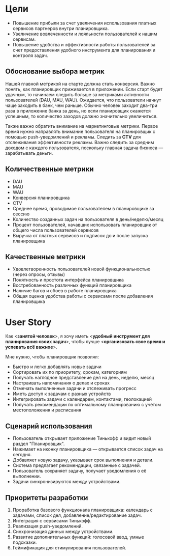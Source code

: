# Цели

- Повышение прибыли за счет увеличения использования платных сервисов партнеров внутри планировщика.
- Увеличение вовлеченности и лояльности пользователей к нашим сервисам.
- Повышение удобства и эффективности работы пользователей за счет предоставления удобного инструмента для планирования и контроля задач.

## Обоснование выбора метрик

Нашей главной метрикой на старте должна стать конверсия. Важно понять, как планировщик приживается в приложении. Если старт будет удачным, то начинаем следить больше за метриками активности пользователей (DAU, MAU, WAU). Ожидается, что пользователи начнут чаще заходить в банк, чем раньше. Обычно человек заходит два-три раза в приложение банка за день, но если планировщик окажется успешным, то количество заходов должно значительно увеличиться.

Также важно обратить внимание на маркетинговые метрики. Первое время нужно направлять внимание пользователя на планировщик с помощью push-уведомлений и рекламы. Следить за **CTV** для отслеживания эффективности рекламы. Важно следить за средним доходом с каждого пользователя, поскольку главная задача бизнеса — зарабатывать деньги.

## Количественные метрики

- DAU
- MAU
- WAU
- Конверсия планировщика
- CTV
- Среднее время, проводимое пользователем в планировщике за сессию
- Количество созданных задач на пользователя в день/неделю/месяц
- Процент пользователей, начавших использовать планировщик от общего числа пользователей сервисов
- Выручка от платных сервисов и подписок до и после запуска планировщика

## Качественные метрики

- Удовлетворенность пользователей новой функциональностью (через опросы, отзывы)
- Понятность и простота интерфейса планировщика
- Востребованность различных функций планировщика
- Наличие багов и сбоев в работе планировщика
- Общая оценка удобства работы с сервисами после добавления планировщика

# User Story

Как <**занятой человек**>, я хочу иметь <**удобный инструмент для планирования своих задач**>, чтобы лучше <**организовать свое время и успевать всё важное**>.

Мне нужно, чтобы планировщик позволял:

- Быстро и легко добавлять новые задачи
- Сортировать их по приоритету, срокам, категориям
- Получать наглядное представление дел на день, неделю, месяц
- Настраивать напоминания о делах и сроках
- Отмечать выполненные задачи и отслеживать прогресс
- Иметь доступ к задачам с разных устройств
- Интегрировать задачи с календарем, контактами, геолокацией
- Получать рекомендации по оптимальному планированию с учётом местоположения и расписания

## Сценарий использования

- Пользователь открывает приложение Тинькофф и видит новый раздел "Планировщик".
- Нажимает на иконку планировщика — открывается список задач на сегодня.
- Добавляет новую задачу, указывает срок выполнения и детали.
- Система предлагает рекомендации, связанные с задачей.
- Пользователь сохраняет задачу, получает уведомления о её выполнении.
- Задачи синхронизируются между устройствами.

## Приоритеты разработки

1. Проработка базового функционала планировщика: календарь с задачами, список дел, добавление/редактирование задач.
2. Интеграция с сервисами Тинькофф.
3. Реализация push-уведомлений.
4. Синхронизация данных между устройствами.
5. Развитие дополнительных функций: голосовой ввод, умные подсказки.
6. Геймификация для стимулирования пользователей.
